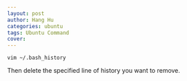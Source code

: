 ```yaml
---
layout: post
author: Hang Hu
categories: ubuntu
tags: Ubuntu Command 
cover: 
---
```


```
vim ~/.bash_history
```
Then delete the specified line of history you want to remove.
